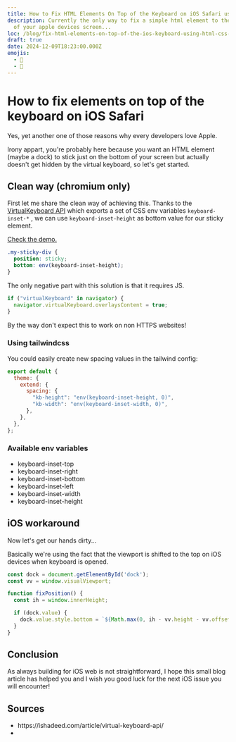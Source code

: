 ```yaml
---
title: How to Fix HTML Elements On Top of the Keyboard on iOS Safari using CSS and JS
description: Currently the only way to fix a simple html element to the bottom
  of your apple devices screen...
loc: /blog/fix-html-elements-on-top-of-the-ios-keyboard-using-html-css-js
draft: true
date: 2024-12-09T18:23:00.000Z
emojis:
  - 🍏
  - 🐛
---
```


# How to fix elements on top of the keyboard on iOS Safari

Yes, yet another one of those reasons why every developers love Apple.

Irony appart, you're probably here because you want an HTML element (maybe a dock) to stick just on the bottom of your screen but actually doesn't get hidden by the virtual keyboard, so let's get started.

## Clean way (chromium only)

First let me share the clean way of achieving this. Thanks to the [VirtualKeyboard API](https://developer.mozilla.org/en-US/docs/Web/API/VirtualKeyboard_API) which exports a set of CSS env variables `keyboard-inset-*` , we can use `keyboard-inset-height` as bottom value for our sticky element.

[Check the demo.](/lab/virtual-keyboard-api-demo)

```css [main.css]
.my-sticky-div {
  position: sticky;
  bottom: env(keyboard-inset-height);
}
```

The only negative part with this solution is that it requires JS.

```js [main.js]
if ("virtualKeyboard" in navigator) {
  navigator.virtualKeyboard.overlaysContent = true;
}
```

By the way don't expect this to work on non HTTPS websites!

### Using tailwindcss

You could easily create new spacing values in the tailwind config:

```js [tailwind.config.mjs]
export default {
  theme: {
    extend: {
      spacing: {
        "kb-height": "env(keyboard-inset-height, 0)",
        "kb-width": "env(keyboard-inset-width, 0)",
      },
    },
  },
};
```

### Available env variables

- keyboard-inset-top
- keyboard-inset-right
- keyboard-inset-bottom
- keyboard-inset-left
- keyboard-inset-width
- keyboard-inset-height

## iOS workaround

Now let's get our hands dirty...

Basically we're using the fact that the viewport is shifted to the top on iOS devices when keyboard is opened.

```js [main.js]
const dock = document.getElementById('dock');
const vv = window.visualViewport;

function fixPosition() {
  const ih = window.innerHeight;

  if (dock.value) {
    dock.value.style.bottom = `${Math.max(0, ih - vv.height - vv.offsetTop)}px`;
  }
}
```

## Conclusion

As always building for iOS web is not straightforward, I hope this small blog article has helped you and I wish you good luck for the next iOS issue you will encounter!

## Sources

- https\://ishadeed.com/article/virtual-keyboard-api/
-
